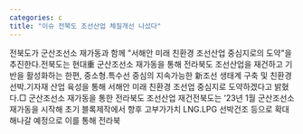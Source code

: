```yaml
---
categories: c
title: "이슈 전북도 조선산업 체질개선 나섰다"
---
```

전북도가 군산조선소 재가동과 함께 "서해안 미래 친환경 조선산업 중심지로의 도약"을 추진한다.전북도는 현대重 군산조선소 재가동을 통해 전라북도 조선산업을 재건하고 기반을 활성화하는 한편, 중소형․특수선 중심의 지속가능한 新조선 생태계 구축 및 친환경 선박․기자재 산업 육성을 통해 서해안 미래 친환경 조선업 중심지로 도약하겠다고 밝혔다.□ 군산조선소 재가동을 통한 전라북도 조선산업 재건전북도는 ’23년 1월 군산조선소 재가동을 시작해 초기 블록제작에서 향후 고부가가치 LNG․LPG 선박건조 등으로 확대해나갈 예정으로 이를 통해 전라북
